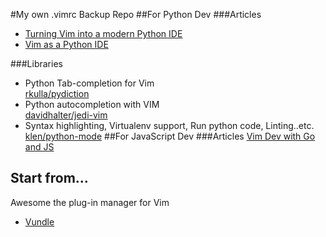 #My own .vimrc Backup Repo
##For Python Dev
###Articles
+ [Turning Vim into a modern Python IDE](http://www.sontek.net/blog/2011/05/07/turning_vim_into_a_modern_python_ide.html#window-splits)    
+ [Vim as a Python IDE](http://unlogic.co.uk/2013/02/08/vim-as-a-python-ide/)    

###Libraries
+ Python Tab-completion for Vim    
[rkulla/pydiction](https://github.com/rkulla/pydiction)    
+ Python autocompletion with VIM    
[davidhalter/jedi-vim](https://github.com/davidhalter/jedi-vim)    
+ Syntax highlighting, Virtualenv support, Run python code, Linting..etc.    
[klen/python-mode](https://github.com/klen/python-mode)
##For JavaScript Dev
###Articles
[Vim Dev with Go and JS](http://blog.v-studios.com/2014/08/setting-up-vim-for-development-with-go.html)

## Start from...
Awesome the plug-in manager for Vim
+ [Vundle](https://github.com/gmarik/Vundle.vim)
